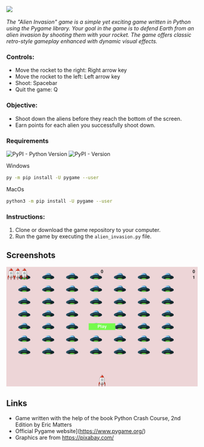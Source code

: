 ![](https://github.com/MalgorzataTomilo/InwazjaObcych/assets/135276625/817d14c7-819a-4f0e-9332-1052ec29798e)


*The "Alien Invasion" game is a simple yet exciting game written in Python using the Pygame library.*
*Your goal in the game is to defend Earth from an alien invasion by shooting them with your rocket.* 
*The game offers classic retro-style gameplay enhanced with dynamic visual effects.*


### Controls:
- Move the rocket to the right: Right arrow key
- Move the rocket to the left: Left arrow key
- Shoot: Spacebar
- Quit the game: Q

### Objective:
- Shoot down the aliens before they reach the bottom of the screen.
- Earn points for each alien you successfully shoot down.

### Requirements
![PyPI - Python Version](https://img.shields.io/pypi/pyversions/pygame?logo=Python&logoColor=white&label=Python&color=DB7093)
![PyPI - Version](https://img.shields.io/pypi/v/pygame?label=Pygame&color=8FBC8F)

Windows
``` bash 
py -m pip install -U pygame --user
```
MacOs
``` bash 
python3 -m pip install -U pygame --user
```


### Instructions:
1. Clone or download the game repository to your computer.
2. Run the game by executing the `alien_invasion.py` file.

## Screenshots
![Game screenshot](readme.images/screen.png)

## Links
- Game written with the help of the book Python Crash Course, 2nd Edition by Eric Matters
- Official Pygame website](https://www.pygame.org/)
- Graphics are from https://pixabay.com/

